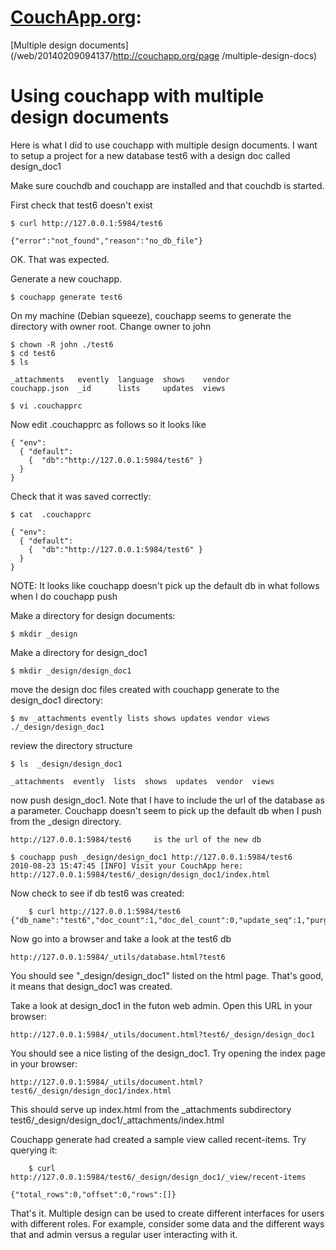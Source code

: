 # **[CouchApp.org](index.md):**
[Multiple design documents](/web/20140209094137/http://couchapp.org/page
/multiple-design-docs)

# Using couchapp with multiple design documents

Here is what I did to use couchapp with multiple design documents. I want to
setup a project for a new database test6 with a design doc called design_doc1

Make sure couchdb and couchapp are installed and that couchdb is started.

First check that test6 doesn't exist

    
    
    $ curl http://127.0.0.1:5984/test6
    
    {"error":"not_found","reason":"no_db_file"}
    

OK. That was expected.

Generate a new couchapp.

    
    
    $ couchapp generate test6
    

On my machine (Debian squeeze), couchapp seems to generate the directory with
owner root. Change owner to john

    
    
    $ chown -R john ./test6
    $ cd test6
    $ ls
    
    _attachments   evently  language  shows    vendor
    couchapp.json  _id      lists     updates  views
    
    $ vi .couchapprc
    

Now edit .couchapprc as follows so it looks like

    
    
    { "env":
      { "default":
        {  "db":"http://127.0.0.1:5984/test6" }
      }
    }
    

Check that it was saved correctly:

    
    
    $ cat  .couchapprc
    
    { "env":
      { "default":
        {  "db":"http://127.0.0.1:5984/test6" }
      }
    }
    

NOTE: It looks like couchapp doesn't pick up the default db in what follows
when I do couchapp push

Make a directory for design documents:

    
    
    $ mkdir _design
    

Make a directory for design_doc1

    
    
    $ mkdir _design/design_doc1
    

move the design doc files created with couchapp generate to the design_doc1
directory:

    
    
    $ mv _attachments evently lists shows updates vendor views ./_design/design_doc1
    

review the directory structure

    
    
    $ ls  _design/design_doc1
    
    _attachments  evently  lists  shows  updates  vendor  views
    

now push design_doc1. Note that I have to include the url of the database as a
parameter. Couchapp doesn't seem to pick up the default db when I push from
the _design directory.

    
    
    http://127.0.0.1:5984/test6     is the url of the new db
    
    $ couchapp push _design/design_doc1 http://127.0.0.1:5984/test6
    2010-08-23 15:47:45 [INFO] Visit your CouchApp here:
    http://127.0.0.1:5984/test6/_design/design_doc1/index.html
    

Now check to see if db test6 was created:

    
    
        $ curl http://127.0.0.1:5984/test6
    {"db_name":"test6","doc_count":1,"doc_del_count":0,"update_seq":1,"purge_seq":0,"compact_running":false,"disk_size":106585,"instance_start_time":"1282603665650439","disk_format_version":5}
    

Now go into a browser and take a look at the test6 db

    
    
    http://127.0.0.1:5984/_utils/database.html?test6
    

You should see "_design/design_doc1" listed on the html page. That's good, it
means that design_doc1 was created.

Take a look at design_doc1 in the futon web admin. Open this URL in your
browser:

    
    
    http://127.0.0.1:5984/_utils/document.html?test6/_design/design_doc1
    

You should see a nice listing of the design_doc1. Try opening the index page
in your browser:

    
    
    http://127.0.0.1:5984/_utils/document.html?test6/_design/design_doc1/index.html
    

This should serve up index.html from the _attachments subdirectory
test6/_design/design_doc1/_attachments/index.html

Couchapp generate had created a sample view called recent-items. Try querying
it:

    
    
        $ curl http://127.0.0.1:5984/test6/_design/design_doc1/_view/recent-items
    
    {"total_rows":0,"offset":0,"rows":[]}
    

That's it. Multiple design can be used to create different interfaces for
users with different roles. For example, consider some data and the different
ways that and admin versus a regular user interacting with it.

